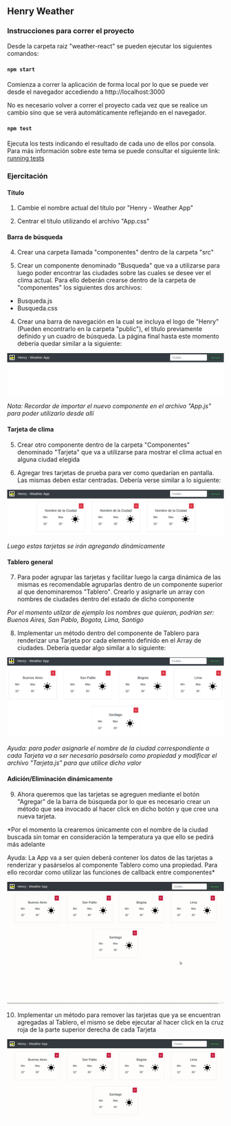 ## Henry Weather

### Instrucciones para correr el proyecto

Desde la carpeta raiz "weather-react" se pueden ejecutar los siguientes comandos:

#### `npm start`

Comienza a correr la aplicación de forma local por lo que se puede ver desde el navegador accediendo a
http://localhost:3000

No es necesario volver a correr el proyecto cada vez que se realice un cambio sino que se verá automáticamente reflejando en el navegador.

#### `npm test`

Ejecuta los tests indicando el resultado de cada uno de ellos por consola. Para más información sobre este tema se puede consultar el siguiente link: [running tests](https://facebook.github.io/create-react-app/docs/running-tests)

### Ejercitación

#### Título

1. Cambie el nombre actual del título por "Henry - Weather App"

2. Centrar el título utilizando el archivo "App.css"

#### Barra de búsqueda

4. Crear una carpeta llamada "componentes" dentro de la carpeta "src"

3. Crear un componente denominado "Busqueda" que va a utilizarse para luego poder encontrar las ciudades sobre las cuales se desee ver el clima actual. Para ello deberán crearse dentro de la carpeta de "componentes" los siguientes dos archivos:
  * Busqueda.js
  * Busqueda.css


4. Crear una barra de navegación en la cual se incluya el logo de "Henry" (Pueden encontrarlo en la carpeta "public"), el título previamente definido y un cuadro de búsqueda. La página final hasta este momento debería quedar similar a la siguiente:

![Alt](./img-screen/barra-busqueda.png)

*Nota: Recordar de importar el nuevo componente en el archivo "App.js" para poder utilizarlo desde allí*

#### Tarjeta de clima

5. Crear otro componente dentro de la carpeta "Componentes" denominado "Tarjeta" que va a utilizarse para mostrar el clima actual en alguna ciudad elegida

6. Agregar tres tarjetas de prueba para ver como quedarían en pantalla. Las mismas deben estar centradas. Debería verse similar a lo siguiente:

![Alt](./img-screen/tarjetas-clima.png)

*Luego estas tarjetas se irán agregando dinámicamente*

#### Tablero general

7. Para poder agrupar las tarjetas y facilitar luego la carga dinámica de las mismas es recomendable agruparlas dentro de un componente superior al que denominaremos "Tablero". Crearlo y asignarle un array con nombres de ciudades dentro del estado de dicho componente

*Por el momento utilzar de ejemplo los nombres que quieran, podrían ser: Buenos Aires, San Pablo, Bogota, Lima, Santigo*

8. Implementar un método dentro del componente de Tablero para renderizar una Tarjeta por cada elemento definido en el Array de ciudades. Debería quedar algo similar a lo siguiente:

![Alt](./img-screen/tablero.png)

*Ayuda: para poder asignarle el nombre de la ciudad correspondiente a cada Tarjeta va a ser necesario pasárselo como propiedad y modificar el archivo "Tarjeta.js" para que utilice dicho valor*

#### Adición/Eliminación dinámicamente

9. Ahora queremos que las tarjetas se agreguen mediante el botón "Agregar" de la barra de búsqueda por lo que es necesario crear un método que sea invocado al hacer click en dicho botón y que cree una nueva tarjeta.

*Por el momento la crearemos únicamente con el nombre de la ciudad buscada sin tomar en consideración la temperatura ya que ello se pedirá más adelante

Ayuda: La App va a ser quien deberá contener los datos de las tarjetas a renderizar y pasárselos al componente Tablero como una propiedad. Para ello recordar como utilizar las funciones de callback entre componentes*

![Alt](./img-screen/agregar-ciudad.gif)

10. Implementar un método para remover las tarjetas que ya se encuentran agregadas al Tablero, el mismo se debe ejecutar al hacer click en la cruz roja de la parte superior derecha de cada Tarjeta

![Alt](./img-screen/borrar-ciudad.gif)

